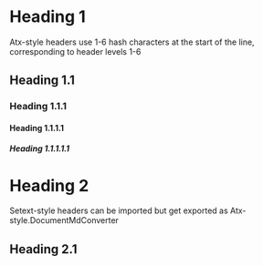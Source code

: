 # Heading 1

Atx-style headers use 1-6 hash characters at the start of the line, corresponding to header levels 1-6

## Heading 1.1

### Heading 1.1.1

#### Heading 1.1.1.1

##### Heading 1.1.1.1.1

# Heading 2

Setext-style headers can be imported but get exported as Atx-style.DocumentMdConverter

## Heading 2.1
